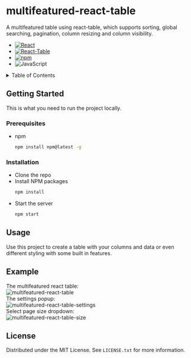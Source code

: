 # multifeatured-react-table

A multifeatured table using react-table, which supports sorting, global searching, pagination, column resizing and column visibility.


* [![React][React.js]][React-url]
* [![React-Table][React-Table]][React-Table-url]
* [![npm][npm]][npm-url]
* ![JavaScript][JavaScript]


<!-- TABLE OF CONTENTS -->
<details>
  <summary>Table of Contents</summary>
  <ol>
    <li>
      <a href="#getting-started">Getting Started</a>
      <ul>
        <li><a href="#prerequisites">Prerequisites</a></li>
        <li><a href="#installation">Installation</a></li>
      </ul>
    </li>
    <li>
        <a href="#usage">Usage</a>
    </li>
    <li>
        <a href="#example">Example</a>
    </li>
    <li>
        <a href="#license">License</a>
    </li>
  </ol>
</details>

## Getting Started

This is what you need to run the project locally.

### Prerequisites

- npm
  ```sh
  npm install npm@latest -g
  ```

### Installation

- Clone the repo
- Install NPM packages
  ```sh
  npm install
  ```
- Start the server
  ```sh
  npm start
  ```

## Usage

Use this project to create a table with your columns and data or even different styling with some built in features.

## Example

The multifeatured react table: <br/>
![multifeatured-react-table](https://user-images.githubusercontent.com/34145662/189151011-d80c284c-80f5-44ef-92b7-bbbe21687c79.png)
<br/>
The settings popup: <br/>
![multifeatured-react-table-settings](https://user-images.githubusercontent.com/34145662/189151387-4f82234b-df69-40e2-bd0d-1de26520d1b1.png)
<br/>
Select page size dropdown: <br/>
![multifeatured-react-table-size](https://user-images.githubusercontent.com/34145662/189151512-a7c8337e-c85c-4fb3-a20e-3e5459dfb9af.png)

## License

Distributed under the MIT License. See `LICENSE.txt` for more information.

[React.js]: https://img.shields.io/badge/React-20232A?style=for-the-badge&logo=react&logoColor=61DAFB
[React-url]: https://reactjs.org/
[React-table]: https://img.shields.io/badge/react%20table-FF4154?style=for-the-badge&logo=react%20table&logoColor=white
[React-table-url]: https://tanstack.com/table/v8
[npm]: https://img.shields.io/badge/npm-CB3837?style=for-the-badge&logo=npm&logoColor=white
[npm-url]: https://www.npmjs.com/
[JavaScript]: https://img.shields.io/badge/JavaScript-323330?style=for-the-badge&logo=javascript&logoColor=F7DF1E
